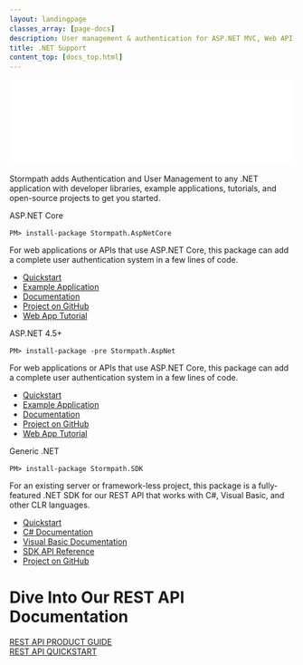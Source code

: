 ```yaml
---
layout: landingpage
classes_array: [page-docs]
description: User management & authentication for ASP.NET MVC, Web API, Web Forms, and .NET applications. Complete set of Stormpath developer documentation & integration tools.
title: .NET Support
content_top: [docs_top.html]
---
```

<div class="landingpage net">

<div class="masthead net-masthead">
  <div class="container">
    <div class="row">
      <div class="col-xs-12">
        <img class="img-responsive logo" src="/images/landingpage/net/logo-net.png">
      </div>
    </div>
  </div>
</div>

<div class="container">
  <div class="row">
    <div class="col-xs-12 intro-text">
      <p>Stormpath adds Authentication and User Management to any .NET application with developer libraries, example applications, tutorials, and open-source projects to get you started.</p>
    </div>
  </div>
</div>

<div class="container">
  <div class="row">
    <div class="col-xs-12 col-sm-12">
      <div class="row">
        <div class="col-xs-12 col-sm-6">
          <div class="language-header">ASP.NET Core</div>
          <pre><code>PM> install-package Stormpath.AspNetCore</code></pre>
          <p class="body-copy">For web applications or APIs that use ASP.NET Core, this package can add a complete user authentication system in a few lines of code.</p>
          <div class="row">
            <div class="col-sm-12">
              <ul class="fa-ul">
                <li><i class="fa-li fa fa-car"></i><a href="https://github.com/stormpath/stormpath-aspnetcore#quickstart">Quickstart</a></li>
                <li><i class="fa-li fa fa-code"></i><a href="https://github.com/stormpath/stormpath-aspnetcore-example">Example Application</a></li>
                <li><i class="fa-li fa fa-book"></i><a href="/dotnet/aspnetcore/latest/">Documentation</a></li>
                <li><i class="fa-li fa fa-github"></i><a href="https://github.com/stormpath/stormpath-aspnetcore">Project on GitHub</a></li>
                <li><i class="fa-li fa fa-pencil"></i><a href="https://stormpath.com/blog/asp-net-core-authentication/">Web App Tutorial</a></li>
              </ul>
            </div>
          </div>
        </div>
        <div class="col-xs-12 col-sm-6">
          <div class="language-header">ASP.NET 4.5+</div>
          <pre><code>PM> install-package -pre Stormpath.AspNet</code></pre>
          <p class="body-copy">For web applications or APIs that use ASP.NET Core, this package can add a complete user authentication system in a few lines of code.</p>
          <div class="row">
            <div class="col-sm-12">
              <ul class="fa-ul">
                <li><i class="fa-li fa fa-car"></i><a href="https://github.com/stormpath/stormpath-aspnetcore#quickstart">Quickstart</a></li>
                <li><i class="fa-li fa fa-code"></i><a href="https://github.com/stormpath/stormpath-aspnetcore-example">Example Application</a></li>
                <li><i class="fa-li fa fa-book"></i><a href="/dotnet/aspnetcore/latest/">Documentation</a></li>
                <li><i class="fa-li fa fa-github"></i><a href="https://github.com/stormpath/stormpath-aspnetcore">Project on GitHub</a></li>
                <li><i class="fa-li fa fa-pencil"></i><a href="https://stormpath.com/blog/asp-net-core-authentication/">Web App Tutorial</a></li>
              </ul>
            </div>
          </div>
        </div>
      </div>
      <div class="row">
        <div class="col-xs-12 col-sm-6">
          <div class="language-header">Generic .NET</div>
          <pre><code>PM> install-package Stormpath.SDK</code></pre>
          <p class="body-copy">For an existing server or framework-less project, this package is a fully-featured .NET SDK for our REST API that works with C#, Visual Basic, and other CLR languages.</p>
          <div class="row">
            <div class="col-sm-12">
              <ul class="fa-ul">
                <li><i class="fa-li fa fa-car"></i><a href="https://github.com/stormpath/stormpath-sdk-dotnet/blob/develop/README.MD#quickstart">Quickstart</a></li>
                <li><i class="fa-li fa fa-book"></i><a href="/csharp/product-guide/latest/">C# Documentation</a></li>
                <li><i class="fa-li fa fa-book"></i><a href="/vbnet/product-guide/latest/">Visual Basic Documentation</a></li>
                <li><i class="fa-li fa fa-file-text"></i><a href="https://docs.stormpath.com/dotnet/api/">SDK API Reference</a></li>
                <li><i class="fa-li fa fa-github"></i><a href="https://github.com/stormpath/stormpath-sdk-dotnet">Project on GitHub</a></li>
              </ul>
            </div>
          </div>
        </div>
      </div>
    </div>
  </div>
</div>

<div class="footer-banner">
  <div class="container info">
    <div class="row">
      <div class="col-xs-12 col-sm-12">
        <h1>Dive Into Our REST API Documentation</h1>
          <div class="row">
            <div class="col-xs-12 col-sm-3 col-sm-offset-3">
              <a class="btn btn-default" href="/rest/product-guide" role="button">REST API PRODUCT GUIDE</a>
            </div>
            <div class="col-xs-12 col-sm-3">
              <a class="btn btn-default" href="/rest/quickstart" role="button">REST API QUICKSTART</a>
            </div>
          </div>
      </div>
    </div>
  </div>
</div>

</div>
<!-- block__no_wrapper -->
<!-- region__no_wrapper -->
